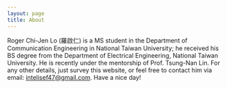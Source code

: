 ```yaml
---
layout: page
title: About
---
```


Roger Chi-Jen Lo (羅啟仁) is a MS student in the Department of Communication Engineering in National Taiwan University; he received his BS degree from the Department of Electrical Engineering, National Taiwan University. He is recently under the mentorship of Prof. Tsung-Nan Lin. For any other details, just survey this website, or feel free to contact him via email: <intelisef47@gmail.com>. Have a nice day!
